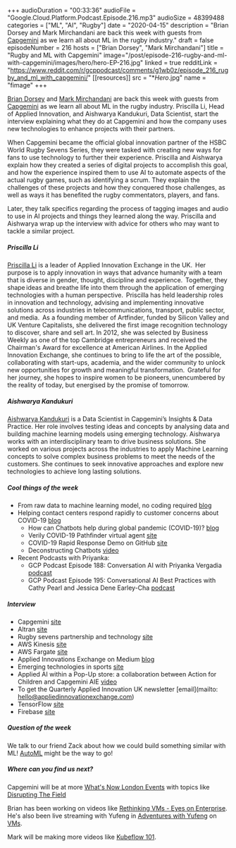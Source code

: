 +++
audioDuration = "00:33:36"
audioFile = "Google.Cloud.Platform.Podcast.Episode.216.mp3"
audioSize = 48399488
categories = ["ML", "AI", "Rugby"]
date = "2020-04-15"
description = "Brian Dorsey and Mark Mirchandani are back this week with guests from [Capgemini](http://twitter.com/capgemini) as we learn all about ML in the rugby industry."
draft = false
episodeNumber = 216
hosts = ["Brian Dorsey", "Mark Mirchandani"]
title = "Rugby and ML with Capgemini"
image="/post/episode-216-rugby-and-ml-with-capgemini/images/hero/hero-EP-216.jpg"
linked = true
redditLink = "https://www.reddit.com/r/gcppodcast/comments/g1wb0z/episode_216_rugby_and_ml_with_capgemini/"
[[resources]]
  src = "**Hero*.jpg"
  name = "fimage"
+++

[Brian Dorsey](https://twitter.com/briandorsey) and [Mark Mirchandani](https://twitter.com/markmirch) are back this week with guests from [Capgemini](http://twitter.com/capgemini) as we learn all about ML in the rugby industry. Priscilla Li, Head of Applied Innovation, and Aishwarya Kandukuri, Data Scientist, start the interview explaining what they do at Capgemini and how the company uses new technologies to enhance projects with their partners. 

When Capgemini became the official global innovation partner of the HSBC World Rugby Sevens Series, they were tasked with creating new ways for fans to use technology to further their experience. Priscilla and Aishwarya explain how they created a series of digital projects to accomplish this goal, and how the experience inspired them to use AI to automate aspects of the actual rugby games, such as identifying a scrum. They explain the challenges of these projects and how they conquered those challenges, as well as ways it has benefited the rugby commentators, players, and fans.

Later, they talk specifics regarding the process of tagging images and audio to use in AI projects and things they learned along the way. Priscilla and Aishwarya wrap up the interview with advice for others who may want to tackle a similar project.

<!--more-->

##### Priscilla Li 

[Priscilla Li](https://www.linkedin.com/in/priscillali/) is a leader of Applied Innovation Exchange in the UK.  Her purpose is to apply innovation in ways that advance humanity with a team that is diverse in gender, thought, discipline and experience.  Together, they shape ideas and breathe life into them through the application of emerging technologies with a human perspective.  Priscilla has held leadership roles in innovation and technology, advising and implementing innovative solutions across industries in telecommunications, transport, public sector, and media.  As a founding member of Artfinder, funded by Silicon Valley and UK Venture Capitalists, she delivered the first image recognition technology to discover, share and sell art. In 2012, she was selected by Business Weekly as one of the top Cambridge entrepreneurs and received the Chairman's Award for excellence at American Airlines. In the Applied Innovation Exchange, she continues to bring to life the art of the possible, collaborating with start-ups, academia, and the wider community to unlock new opportunities for growth and meaningful transformation.  Grateful for her journey, she hopes to inspire women to be pioneers, unencumbered by the reality of today, but energised by the promise of tomorrow.   

##### Aishwarya Kandukuri

[Aishwarya Kandukuri](https://www.linkedin.com/in/aishwarya-kandukuri-b74493b1/) is a Data Scientist in Capgemini’s Insights & Data Practice. Her role involves testing ideas and concepts by analysing data and building machine learning models using emerging technology. Aishwarya works with an interdisciplinary team to drive business solutions. She worked on various projects across the industries to apply Machine Learning concepts to solve complex business problems to meet the needs of the customers. She continues to seek innovative approaches and explore new technologies to achieve long lasting solutions.

##### Cool things of the week

*  From raw data to machine learning model, no coding required [blog](https://cloud.google.com/blog/products/ai-machine-learning/from-raw-data-to-machine-learning-model-no-coding-required)
*  Helping contact centers respond rapidly to customer concerns about COVID-19 [blog](https://cloud.google.com/blog/products/ai-machine-learning/support-for-contact-centers-during-covid-19)
     *  How can Chatbots help during global pandemic (COVID-19)? [blog](https://medium.com/google-cloud/how-can-chatbots-help-during-global-pandemic-covid-19-9c1a4428d8c2)
     * Verily COVID-19 Pathfinder virtual agent [site](https://covid-19-bot-demo.appspot.com/)
     * COVID-19 Rapid Response Demo on GitHub [site](https://github.com/GoogleCloudPlatform/covid19-rapid-response-demo)
     * Deconstructing Chatbots [video](https://www.youtube.com/watch?v=O00K10xP5MU&list=PLIivdWyY5sqK5SM34zbkitWLOV-b3V40B)
* Recent Podcasts with Priyanka:
     * GCP Podcast Episode 188: Conversation AI with Priyanka Vergadia [podcast](https://gcppodcast.com/post/episode-188-conversation-ai-with-priyanka-vergadia/)
     * GCP Podcast Episode 195: Conversational AI Best Practices with Cathy Pearl and Jessica Dene Earley-Cha [podcast](https://gcppodcast.com/post/episode-195-conversation-ai-best-practices/)

##### Interview

* Capgemini [site](https://www.capgemini.com/gb-en/)
* Altran [site](https://northamerica.altran.com)
* Rugby sevens partnership and technology [site](https://www.capgemini.com/rugby7s/)
* AWS Kinesis [site](https://aws.amazon.com/kinesis/)
* AWS Fargate [site](https://aws.amazon.com/fargate/)
* Applied Innovations Exchange on Medium [blog](https://medium.com/applied-innovation-exchange)
* Emerging technologies in sports [site](https://www.capgemini.com/gb-en/research/tech-in-sports/)
* Applied AI within a Pop-Up store: a collaboration between Action for Children and Capgemini AIE [video](https://www.youtube.com/watch?v=0VPiq4Lh3lE)
* To get the Quarterly Applied Innovation UK newsletter [email](mailto: hello@appliedinnovationexchange.com)
* TensorFlow [site](https://www.tensorflow.org)
* Firebase [site](https://firebase.google.com/)

##### Question of the week

We talk to our friend Zack about how we could build something similar with ML! [AutoML](https://cloud.google.com/automl) might be the way to go!
     
##### Where can you find us next?

Capgemini will be at more [What's Now London Events](https://www.youtube.com/watch?v=BwwGeiypLyU) with topics like [Disrupting The Field](https://www.youtube.com/watch?v=SqxGvCSiJQ0)

Brian has been working on videos like [Rethinking VMs - Eyes on Enterprise](https://www.youtube.com/watch?v=fcEPg5ZYq4I). He's also been live streaming with Yufeng in [Adventures with Yufeng](https://www.youtube.com/channel/UCAkiVNZfRKgxerudxbVkHfg) on [VMs](https://www.youtube.com/watch?v=I_dTTkU3UII&t=540s). 

Mark will be making more videos like [Kubeflow 101](https://www.youtube.com/watch?v=SRq21GRT31g).
